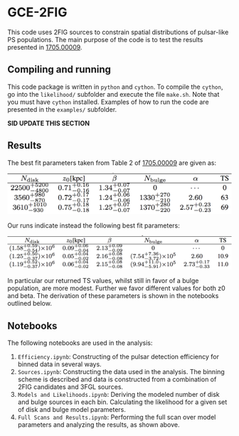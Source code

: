 # GCE-2FIG
This code uses 2FIG sources to constrain spatial distributions of pulsar-like PS populations.  The main purpose of the code is to test the results presented in [1705.00009](https://arxiv.org/pdf/1705.00009.pdf).

## Compiling and running

This code package is written in `python` and `cython`. To compile the `cython`, go into the `likelihood/` subfolder and execute the file `make.sh`.  Note that you must have `cython` installed.  Examples of how to run the code are presented in the `examples/` subfolder.

**SID UPDATE THIS SECTION**

## Results

The best fit parameters taken from Table 2 of [1705.00009](https://arxiv.org/pdf/1705.00009.pdf) are given as:

![alt text](https://github.com/bsafdi/GCE-2FIG/blob/master/notebooks/Table_Fermi.png "Fermi best fit parameters")

Our runs indicate instead the following best fit parameters:

![alt text](https://github.com/bsafdi/GCE-2FIG/blob/master/notebooks/Table_Us.png "Our best fit parameters")

In particular our returned TS values, whilst still in favor of a bulge population, are more modest. Further we favor different values for both z0 and beta. The derivation of these parameters is shown in the notebooks outlined below.

## Notebooks

The following notebooks are used in the analysis:

1. `Efficiency.ipynb`: Constructing of the pulsar detection efficiency for binned data in several ways.
2. `Sources.ipynb`: Constructing the data used in the analysis. The binning scheme is described and data is constructed from a combination of 2FIG candidates and 3FGL sources.
3. `Models and Likelihoods.ipynb`: Deriving the modeled number of disk and bulge sources in each bin. Calculating the likelihood for a given set of disk and bulge model parameters.
4. `Full Scans and Results.ipynb`: Performing the full scan over model parameters and analyzing the results, as shown
above.
